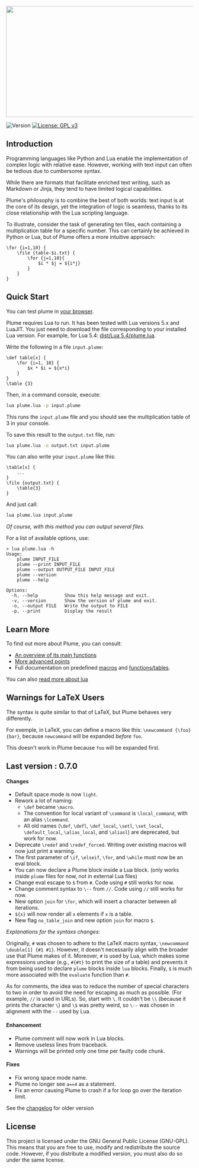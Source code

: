 <p align="center"><img src="dist/plume.png" width="600" height="300"></p>

![Version](https://img.shields.io/badge/version-0.8.0-blue.svg) [![License: GPL v3](https://img.shields.io/badge/License-GPLv3-blue.svg)](https://www.gnu.org/licenses/gpl-3.0)

## Introduction

Programming languages like Python and Lua enable the implementation of complex logic with relative ease. However, working with text input can often be tedious due to cumbersome syntax.

While there are formats that facilitate enriched text writing, such as Markdown or Jinja, they tend to have limited logical capabilities.

Plume's philosophy is to combine the best of both worlds: text input is at the core of its design, yet the integration of logic is seamless, thanks to its close relationship with the Lua scripting language.

To illustrate, consider the task of generating ten files, each containing a multiplication table for a specific number. This can certainly be achieved in Python or Lua, but of Plume offers a more intuitive approach:

```plume
\for {i=1,10} {
    \file {table-$i.txt} {
        \for {j=1,10}{
            $i * $j = ${i*j}
        }
    }
}
```

## Quick Start

You can test plume in [your browser](https://app.barbedor.bzh/plume.html). 

Plume requires Lua to run. It has been tested with Lua versions 5.x and LuaJIT. You just need to download the file corresponding to your installed Lua version. For example, for Lua 5.4: [dist/Lua 5.4/plume.lua](dist/5.4/plume.lua).

Write the following in a file `input.plume`:

```plume
\def table[x] {
    \for {i=1, 10} {
        $x * $i = ${x*i}
    }
}
\table {3}
```

Then, in a command console, execute:

```bash
lua plume.lua -p input.plume
```

This runs the `input.plume` file and you should see the multiplication table of 3 in your console.

To save this result to the `output.txt` file, run:

```bash
lua plume.lua -o output.txt input.plume
```

You can also write your `input.plume` like this:

```plume
\table[x] {
    ...
}
\file {output.txt} {
    \table{3}
}
```

And just call:

```bash
lua plume.lua input.plume
```

_Of course, with this method you can output several files._

For a list of available options, use:

```
> lua plume.lua -h
Usage:
    plume INPUT_FILE
    plume --print INPUT_FILE
    plume --output OUTPUT_FILE INPUT_FILE
    plume --version
    plume --help

Options:
  -h, --help          Show this help message and exit.
  -v, --version       Show the version of plume and exit.
  -o, --output FILE   Write the output to FILE
  -p, --print         Display the result
```

## Learn More

To find out more about Plume, you can consult:
- [An overview of its main functions](doc/overview.md)
- [More advanced points](doc/advanced.md)
- Full documentation on predefined [macros](doc/macros.md) and  [functions/tables](doc/api.md).

You can also [read more about lua](https://www.lua.org/pil/1.html)

## Warnings for LaTeX Users

The syntax is quite similar to that of LaTeX, but Plume behaves very differently.

For exemple, in LaTeX, you can define a macro like this: `\newcommand {\foo} {bar}`, because `newcommand` will be expanded _before_ `foo`.

This doesn't work in Plume because `foo` will be expanded first.

## Last version : 0.7.0

#### Changes
- Default space mode is now `light`.
- Rework a lot of naming:
    - `\def` became `\macro`.
    - The convention for local variant of `\command` is `\local_command`, with an alias `\lcommand`.
    - All old names (`\def`, `\defl`, `\def_local`, `\setl`, `\set_local`, `\default_local`, `\alias_local`, and `\aliasl`) are deprecated, but work for now.
- Deprecate `\redef` and `\redef_forced`. Writing over existing macros will now just print a warning.
- The first parameter of `\if`, `\elseif`, `\for`, and `\while` must now be an eval block.
- You can now declare a Plume block inside a Lua block. (only works inside `plume` files for now, not in external Lua files)
- Change eval escape to `$` from `#`. Code using `#` still works for now.
- Change comment syntax to `\--` from `//`. Code using `//` still works for now.
- New option `join` for `\for`, which will insert a character between all iterations.
- `${x}` will now render all `x` elements if `x` is a table.
- New flag `no_table_join` and new option `join` for macro `$`.

_Explanations for the syntaxs changes:_

Originally, `#` was chosen to adhere to the LaTeX macro syntax, `\newcommand \double[1] {#1 #1}`. However, it doesn't necessarily align with the broader use that Plume makes of it. Moreover, `#` is used by Lua, which makes some expressions unclear (e.g., `#{#t}` to print the size of a table) and prevents it from being used to declare `plume` blocks inside `lua` blocks. Finally, `$` is much more associated with the `evaluate` function than `#`.

As for comments, the idea was to reduce the number of special characters to two in order to avoid the need for escaping as much as possible. (For example, `//` is used in URLs). So, start with `\`. It couldn't be `\\` (because it prints the character `\`) and `\$` was pretty weird, so `\--` was chosen in alignment with the `--` used by Lua. 

#### Enhancement
- Plume comment will now work in Lua blocks.
- Remove useless lines from traceback.
- Warnings will be printed only one time per faulty code chunk.

#### Fixes
- Fix wrong space mode name.
- Plume no longer see `a==4` as a statement.
- Fix an error causing Plume to crash if a for loop go over the iteration limit.

See the [changelog](doc/changelog.md) for older version

## License

This project is licensed under the GNU General Public License (GNU-GPL). This means that you are free to use, modify and redistribute the source code. However, if you distribute a modified version, you must also do so under the same license. 

